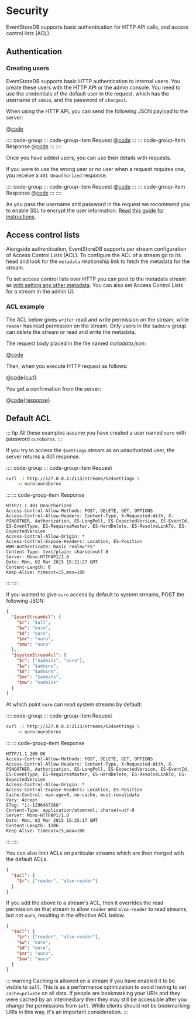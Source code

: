 # Security

EventStoreDB supports basic authentication for HTTP API calls, and access control lists (ACL).

## Authentication

### Creating users

EventStoreDB supports basic HTTP authentication to internal users. You create these users with the HTTP API or the admin console. You need to use the credentials of the default user in the request, which has the username of `admin`, and the password of `changeit`.

When using the HTTP API, you can send the following JSON payload to the server:

@[code](@httpapi/new-user.json)

:::: code-group
::: code-group-item Request
@[code](@httpapi/new-user.sh)
:::
::: code-group-item Response
@[code](@httpapi/new-user.http)
:::
::::

Once you have added users, you can use their details with requests.

If you were to use the wrong user or no user when a request requires one, you receive a `401 Unauthorized` response.

:::: code-group
::: code-group-item Request
@[code](@httpapi/incorrect-user.sh)
:::
::: code-group-item Response
@[code](@httpapi/incorrect-user.http)
:::
::::

As you pass the username and password in the request we recommend you to enable SSL to encrypt the user information. [Read this guide for instructions](@server/security.md).

## Access control lists

Alongside authentication, EventStoreDB supports per stream configuration of Access Control Lists (ACL). To configure the ACL of a stream go to its head and look for the `metadata` relationship link to fetch the metadata for the stream.

To set access control lists over HTTP you can post to the metadata stream as [with setting any other metadata](README.md#stream-metadata). You can also set Access Control Lists for a stream in the admin UI.

### ACL example

The ACL below gives `writer` read and write permission on the stream, while `reader` has read permission on the stream. Only users in the `$admins` group can delete the stream or read and write the metadata.

The request body placed in the file named _metadata.json_:

@[code](@httpapi/metadata.json)

Then, when you execute HTTP request as follows:

@[code{curl}](@httpapi/update-acl.sh)

You get a confirmation from the server:

@[code{response}](@httpapi/update-acl.sh)

## Default ACL

::: tip
All these examples assume you have created a user named `ouro` with password `ouroboros`.
:::

If you try to access the `$settings` stream as an unauthorized user, the server returns a 401 response.

:::: code-group
::: code-group-item Request
```bash
curl -i http://127.0.0.1:2113/streams/%24settings \
    -u ouro:ouroboros
```
:::
::: code-group-item Response
```http
HTTP/1.1 401 Unauthorized
Access-Control-Allow-Methods: POST, DELETE, GET, OPTIONS
Access-Control-Allow-Headers: Content-Type, X-Requested-With, X-PINGOTHER, Authorization, ES-LongPoll, ES-ExpectedVersion, ES-EventId, ES-EventType, ES-RequiresMaster, ES-HardDelete, ES-ResolveLinkTo, ES-ExpectedVersion
Access-Control-Allow-Origin: *
Access-Control-Expose-Headers: Location, ES-Position
WWW-Authenticate: Basic realm="ES"
Content-Type: text/plain; charset=utf-8
Server: Mono-HTTPAPI/1.0
Date: Mon, 02 Mar 2015 15:21:27 GMT
Content-Length: 0
Keep-Alive: timeout=15,max=100
```
:::
::::

If you wanted to give `ouro` access by default to system streams, POST the following JSON:

```json
{
  "$userStreamAcl": {
    "$r": "$all",
    "$w": "ouro",
    "$d": "ouro",
    "$mr": "ouro",
    "$mw": "ouro"
  },
  "$systemStreamAcl": {
    "$r": ["$admins", "ouro"],
    "$w": "$admins",
    "$d": "$admins",
    "$mr": "$admins",
    "$mw": "$admins"
  }
}
```

At which point `ouro` can read system streams by default:

:::: code-group
::: code-group-item Request
```bash
curl -i http://127.0.0.1:2113/streams/%24settings \
    -u ouro:ouroboros
```
:::
::: code-group-item Response
```http
HTTP/1.1 200 OK
Access-Control-Allow-Methods: POST, DELETE, GET, OPTIONS
Access-Control-Allow-Headers: Content-Type, X-Requested-With, X-PINGOTHER, Authorization, ES-LongPoll, ES-ExpectedVersion, ES-EventId, ES-EventType, ES-RequiresMaster, ES-HardDelete, ES-ResolveLinkTo, ES-ExpectedVersion
Access-Control-Allow-Origin: *
Access-Control-Expose-Headers: Location, ES-Position
Cache-Control: max-age=0, no-cache, must-revalidate
Vary: Accept
ETag: "1;-1296467268"
Content-Type: application/atom+xml; charset=utf-8
Server: Mono-HTTPAPI/1.0
Date: Mon, 02 Mar 2015 15:25:17 GMT
Content-Length: 1286
Keep-Alive: timeout=15,max=100
```
:::
::::

You can also limit ACLs on particular streams which are then merged with the default ACLs.

```json
{
  "$acl": {
    "$r": ["reader", "also-reader"]
  }
}
```

If you add the above to a stream's ACL, then it overrides the read permission on that stream to allow `reader` and `also-reader` to read streams, but not `ouro`, resulting in the effective ACL below.

```json
{
  "$acl": {
    "$r": ["reader", "also-reader"],
    "$w": "ouro",
    "$d": "ouro",
    "$mr": "ouro",
    "$mw": "ouro"
  }
}
```

::: warning
Caching is allowed on a stream if you have enabled it to be visible to `$all`. This is as a performance optimization to avoid having to set `cache=private` on all data. If people are bookmarking your URIs and they were cached by an intermediary then they may still be accessible after you change the permissions from `$all`. While clients should not be bookmarking URIs in this way, it's an important consideration.
:::
